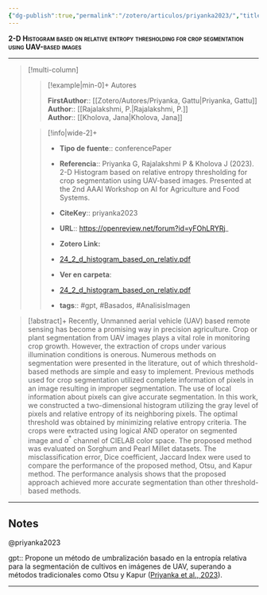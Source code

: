 ```yaml
---
{"dg-publish":true,"permalink":"/zotero/articulos/priyanka2023/","title":"2-D Histogram based on relative entropy thresholding for crop segmentation using UAV-based images","tags":["#zotero"]}
---
```



<span style="font-variant:small-caps; font-weight: bold;">2-D Histogram based on relative entropy thresholding for crop segmentation using UAV-based images</span>

---


> [!multi-column]
>
>> [!example|min-0]+ Autores
>> 
>> **FirstAuthor**:: [[Zotero/Autores/Priyanka, Gattu\|Priyanka, Gattu]]  
>> **Author**:: [[Rajalakshmi, P.\|Rajalakshmi, P.]]  
>> **Author**:: [[Kholova, Jana\|Kholova, Jana]]  
 >
>
>> [!info|wide-2]+
>>
>> - **Tipo de fuente**:: conferencePaper
>> - **Referencia**:: Priyanka G, Rajalakshmi P & Kholova J (2023). 2-D Histogram based on relative entropy thresholding for crop segmentation using UAV-based images. Presented at the 2nd AAAI Workshop on AI for Agriculture and Food Systems.
>> - **CiteKey**:: priyanka2023
>> - **URL**:: https://openreview.net/forum?id=yFOhLRYRj_
>> - **Zotero Link:** 
>> - [24_2_d_histogram_based_on_relativ.pdf](zotero://select/library/items/VEZYMYGV)
>>
>> - **Ver en carpeta**: 
>> - [24_2_d_histogram_based_on_relativ.pdf](file://J:\OneDrive\Articulos\24_2_d_histogram_based_on_relativ.pdf)
>> - **tags**:: #gpt, #Basados, #AnalisisImagen



> [!abstract]+ 
>Recently, Unmanned aerial vehicle (UAV) based remote sensing has become a promising way in precision agriculture. Crop or plant segmentation from UAV images plays a vital role in monitoring crop growth. However, the extraction of crops under various illumination conditions is onerous. Numerous methods on segmentation were presented in the literature, out of which threshold-based methods are simple and easy to implement. Previous methods used for crop segmentation utilized complete information of pixels in an image resulting in improper segmentation. The use of local information about pixels can give accurate segmentation. In this work, we constructed a two-dimensional histogram utilizing the gray level of pixels and relative entropy of its neighboring pixels. The optimal threshold was obtained by minimizing relative entropy criteria. The crops were extracted using logical AND operator on segmented image and $a^{*}$ channel of CIELAB color space. The proposed method was evaluated on Sorghum and Pearl Millet datasets. The misclassification error, Dice coefficient, Jaccard Index were used to compare the performance of the proposed method, Otsu, and Kapur method. The performance analysis shows that the proposed approach achieved more accurate segmentation than other threshold-based methods.


--- 

## Notes

@priyanka2023

gpt:: Propone un método de umbralización basado en la entropía relativa para la segmentación de cultivos en imágenes de UAV, superando a métodos tradicionales como Otsu y Kapur ([Priyanka et al., 2023](zotero://select/library/items/RUDDUUY5)).






---







